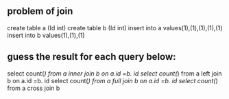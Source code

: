 ## problem of join

create table a (Id int)
create table b (Id int)
insert into a values(1),(1),(1),(1),(1)
insert into b values(1),(1),(1)


## guess the result for each query below:
select count(*) from a inner join b on a.id =b. id
select count(*) from a left join b on a.id =b. id
select count(*) from a full join b on a.id =b. id
select count(*) from a cross join b 
